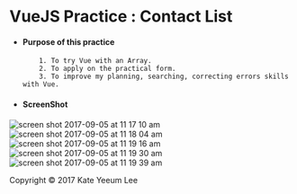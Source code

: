 # VueJS Practice : Contact List

* #### Purpose of this practice
          1. To try Vue with an Array.  
          2. To apply on the practical form. 
          3. To improve my planning, searching, correcting errors skills with Vue.
     

* #### ScreenShot 
![screen shot 2017-09-05 at 11 17 10 am](https://user-images.githubusercontent.com/20132973/30075994-646b93ae-922c-11e7-8100-47fe66db5aaf.png)
![screen shot 2017-09-05 at 11 18 04 am](https://user-images.githubusercontent.com/20132973/30076002-6b3e37cc-922c-11e7-8779-88de0d08a458.png)
![screen shot 2017-09-05 at 11 19 16 am](https://user-images.githubusercontent.com/20132973/30076003-6d503db2-922c-11e7-930a-446a23825d3b.png)
![screen shot 2017-09-05 at 11 19 30 am](https://user-images.githubusercontent.com/20132973/30076007-6fa9c1a0-922c-11e7-94a1-b28ebed25ffd.png)
![screen shot 2017-09-05 at 11 19 39 am](https://user-images.githubusercontent.com/20132973/30076009-710d958a-922c-11e7-9fde-aea7c98d1fcb.png)




Copyright © 2017 Kate Yeeum Lee

